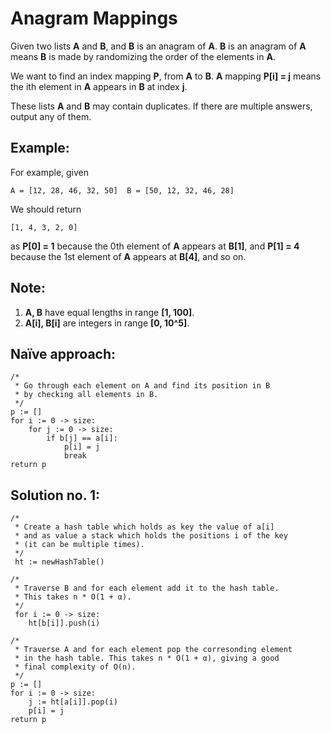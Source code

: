 # Anagram Mappings
Given two lists **A** and **B**, and **B** is an anagram of **A**. **B** is an anagram of **A** means **B** is made by randomizing the order of the elements in **A**.

We want to find an index mapping **P**, from **A** to **B**. **A** mapping **P[i] = j** means the ith element in **A** appears in **B** at index **j**.

These lists **A** and **B** may contain duplicates. If there are multiple answers, output any of them.

## Example:
For example, given
```
A = [12, 28, 46, 32, 50]  B = [50, 12, 32, 46, 28]  
```
We should return
```
[1, 4, 3, 2, 0]  
```
as **P[0] = 1** because the 0th element of **A** appears at **B[1]**, and **P[1] = 4** because the 1st element of **A** appears at **B[4]**, and so on.

## Note:
1. **A, B** have equal lengths in range **[1, 100]**.
2. **A[i], B[i]** are integers in range **[0, 10^5]**.

## Naïve approach:
```
/* 
 * Go through each element on A and find its position in B
 * by checking all elements in B.
 */
p := []
for i := 0 -> size:
    for j := 0 -> size:
        if b[j] == a[i]:
            p[i] = j
            break
return p
```

## Solution no. 1:
```
/*
 * Create a hash table which holds as key the value of a[i]
 * and as value a stack which holds the positions i of the key
 * (it can be multiple times).
 */ 
 ht := newHashTable()

/*
 * Traverse B and for each element add it to the hash table.
 * This takes n * O(1 + α).
 */
 for i := 0 -> size:
    ht[b[i]].push(i)

/*
 * Traverse A and for each element pop the corresonding element
 * in the hash table. This takes n * O(1 + α), giving a good
 * final complexity of O(n).
 */
p := []
for i := 0 -> size:
    j := ht[a[i]].pop(i)
    p[i] = j
return p
```